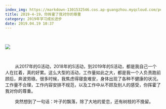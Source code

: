 ```yaml
---
index_img: https://markdown-1301532546.cos.ap-guangzhou.myqcloud.com/peipei_blog/20210921144643.jpeg
title: 2019-4-19，你挥霍了我对你的尊重
category: 2019年学习成长进步
date: 2019.04.19 10:37
---
```


 

![](https://markdown-1301532546.cos.ap-guangzhou.myqcloud.com/peipei_blog/20210921144643.jpeg)  



     

        从2017年的G活动，2018年的S活动，到2019年的S活动，都是我自己一个人在扛着，真的好累。这么大型的活动，工作量如此之大，都是我一个人负责跑前顾后，奔波劳碌。很多时候，我焦虑得寝食难安，身体出现了各种不健康的状况。工作量不合理，工作内容安排不规范，以及工作中从不顾及别人的感受，你挥霍了我对你的尊重。

        突然想到了一句话：叶子的飘落，除了大地的爱恋，还有树枝的不挽留。

